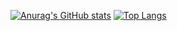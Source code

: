 [![Anurag's GitHub stats](https://github-readme-stats.vercel.app/api?username=gsoosk&theme=calm&hide=prs&count_private=true&show_icons=true&include_all_commits=true)]() 
[![Top Langs](https://github-readme-stats.vercel.app/api/top-langs/?username=gsoosk&layout=compact&langs_count=9&hide=css,html,jupyter%20notebook,tex&theme=calm)]()
